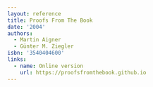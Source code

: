 ```yaml
---
layout: reference
title: Proofs From The Book
date: '2004'
authors:
  - Martin Aigner
  - Günter M. Ziegler
isbn: '3540404600'
links:
  - name: Online version
    url: https://proofsfromthebook.github.io
---
```


